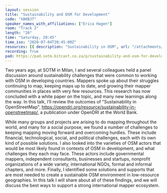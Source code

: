 ```yaml
---
layout: session
title: "Sustainability and OSM for Development"
code: "XAKBJT"
speaker_names_with_affiliations: ["Erica Hagen"]
room: "Track 2"
length: "20"
time: "Saturday, 20:45"
time_iso: "2020-07-04T20:45:00Z"
resources: [{ description: "Sustainability in OSM", url: "/attachments/XAKBJT_Sustainability_in_OSM_-_Erica_Hagen_-_OpenDRI_Whit_B4RVJlq.pdf" }]
recording: True
pad: https://pad.sotm.bitcast.co.za/p/sustainability-and-osm-for-development
---
```

Two years ago, at SOTM in Milan, I and several colleagues held a panel discussion around sustainability challenges that were common to working with OSM in developing countries. Mappers spoke up about their struggles continuing to map, keeping maps up to date, and growing their mapper communities in places with very few resources. This research has now concluded with a white paper on the topic, and many new learnings along the way. In this talk, I’ll review the outcomes of &#34;Sustainability in OpenStreetMap&#34;, https://opendri.org/resource/sustainability-in-openstreetmap/, a publication under OpenDRI at the World Bank. 

While many groups and projects are arising to do mapping throughout the world, and many for a social purpose, we found a number of challenges to keeping mapping moving forward and overcoming hurdles. These include financial, technological, social, and political challenges, each with its own kind of possible solutions. I also looked into the varieties of OSM actors that would be most likely found in contexts of OSM in development, and what challenges they each may face. These actors include governmental mappers, independent consultants, businesses and startups, nonprofit organizations of a wide variety, international NGOs, formal and informal chapters, and more. Finally, I identified some solutions and supports that are most needed to create a sustainable OSM environment in low-resource geographies. In this talk I will share about all of these findings, and we will discuss the best ways to support a strong international mapper ecosystem.
